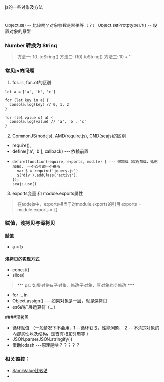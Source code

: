 js的一些对象及方法
#
Object.is() -- 比较两个对象参数是否相等（？）
Object.setProtptypeOf() -- 设置对象的原型

### Number 转换为  String
> 方法一: 10..toString()
> 方法二: (10).toString()
> 方法三: 10 + ''

### 常见js的问题
1. for..in, for..of的区别
```
let a = ['a', 'b', 'c']

for (let key in a) {
  console.log(key) // 0, 1, 2
}

for (let value of a) {
  console.log(value) // 'a', 'b', 'c'
}
```
2. CommonJS(nodejs), AMD(require.js), CMD(seajs)的区别
+ require(), 
+ define(['a', 'b'], callback) --- 依赖前置
+
  ```
  define(function(require, exports, module) { --- 懒加载（就近加载，延迟加载）， 一个文件即一个模块
    var $ = require('jquery.js')
    $('div').addClass('active');
  });
  seajs.use()
  ```
 3. exports变量 和 module.exports属性
 > 在nodejs中，exports相当于对module.exports的引用
 exports = module.exports = {}

### 赋值，浅拷贝与深拷贝

#### 赋值
+ a = b


#### 浅拷贝的实现方式
+ concat()
+ slice() 
> *** ps: 如果对象有子对象，修改子对象，原对象也会修改 ***
+ for ... in
+ Object.assign() --- 如果对象是一层，就是深拷贝
+ es6的扩展运算符（...）

####深拷贝
+ 循环赋值 （一般情况下不会用，1 --循环获取，性能问题， 2 -- 不清楚对象的内部属性以及结构，是否有相互引用等 ）
+ JSON.parse(JSON.stringify())
+ 借助lodash ---原理是啥？？？？？

### 相关链接：
* [SameValue比较法](https://tc39.github.io/ecma262/#sec-samevalue)
* 
